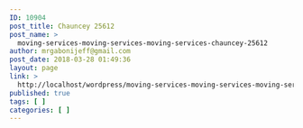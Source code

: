 ```yaml
---
ID: 10904
post_title: Chauncey 25612
post_name: >
  moving-services-moving-services-moving-services-chauncey-25612
author: mrgabonijeff@gmail.com
post_date: 2018-03-28 01:49:36
layout: page
link: >
  http://localhost/wordpress/moving-services-moving-services-moving-services-chauncey-25612/
published: true
tags: [ ]
categories: [ ]
---
```

